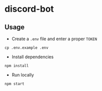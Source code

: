 # discord-bot

## Usage

- Create a `.env` file and enter a proper `TOKEN`

```
cp .env.example .env
```

- Install dependencies

```
npm install
```

- Run locally

```
npm start
```
